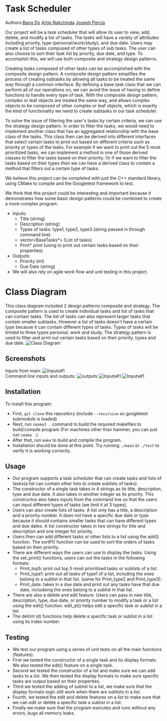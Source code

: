 # Task Scheduler

 Authors:[Bang Do](https://github.com/FireFly0000) [Artip Nakchinda](https://github.com/TheMarkVI) [Joseph Percia](https://github.com/joeypercia)
 
 Our project will be a task scheduler that will allow its user to view, add, delete, and modify a list of tasks. The tasks will have a variety of attributes including priority, type (personal/work/study), and due date. Users may create a list of tasks composed of other types of sub tasks. The user can also choose to sort their task list by priority, due date, and type. To accomplish this, we will use both composite and strategy design patterns.
 
 Creating tasks composed of other tasks can be accomplished with the composite design pattern. A composite design pattern simplifies the process of creating subtasks by allowing all tasks to be treated the same way through a common interface. By defining a base task class that we can perform all of our operations on, we can avoid the issue of having to define functions to handle every type of task. With the composite design pattern, complex or leaf objects are treated the same way, and allows complex objects to be composed of other complex or leaf objects, which is exactly the kind of functionality we need to create subtasks in our task scheduler.
 
  To solve the issue of filtering the user's tasks by certain criteria, we can use the strategy design pattern. In order to filter the tasks, we would need to implement another class that has an aggregated relationship with the base class of the tasks. This class then can be derived into different interfaces that select certain tasks to print out based on different criteria such as priority or types of the tasks. For example if we want to print out the 5 most prioritized tasks, we can implement a method in one of those derived classes to filter the tasks based on their priority. Or if we want to filter the tasks based on their types then we can have a derived class to contain a method that filters out a certain type of tasks.   
  
  We believe this project can be completed with just the C++ standard library, using CMake to compile and the Googletest framework to test.
  
  We think that this project could be interesting and important because it demonstrates how some basic design patterns could be combined to create a more complex program.
  
 - Inputs:
   * Title (string)
   * Description (string)
   * Types of tasks: type1, type2, type3 (string passed in through command line)
   * vector<BaseTasks*> (List of tasks)
   * Print* print (using to print out certain tasks based on their properties)
 - Outputs:
   * Priority (int)
   * Due Date (string) 
 - We will also rely on agile work flow and unit testing in this project.
  
# Class Diagram
This class diagram included 2 design patterns composite and strategy. The composite pattern is used to create individual tasks and list of tasks that can contain tasks. The list of tasks can also represent larger tasks that contain smaller subtasks. However a list of tasks doesn't have a certain type because it can contain different types of tasks. Types of tasks will be limited to three types personal, work and study. The strategy pattern is used to filter and print out certain tasks based on their priority, types and due date. 
![Class Diagram](https://github.com/cs100/final-project-bdo023_jperc004_anakc001/blob/master/images/Project%20Class%20diagram.png)
 
 ## Screenshots
 Inputs from main:
 ![Inputs#1](https://github.com/cs100/final-project-bdo023_jperc004_anakc001/blob/master/images/inputs.PNG) <br />
 Command line inputs and outputs:
 ![outputs](https://github.com/cs100/final-project-bdo023_jperc004_anakc001/blob/master/images/inputs%232.PNG) 
 ![Inputs#1](https://github.com/cs100/final-project-bdo023_jperc004_anakc001/blob/master/images/inputs%233.PNG)
 ![Inputs#1](https://github.com/cs100/final-project-bdo023_jperc004_anakc001/blob/master/images/inputs%234.PNG)
 
 ## Installation
 To install this program:
 - First, `git clone` this repository (include `--recursive` so googletest submodule is loaded)
 - Next, run `cmake3 .` command to build the required makefiles to build/compile program (For machines other than hammer, you can just run `cmake .`) 
 - After that, run `make` to build and compile the program.
 - Installation should be done at this point. Try running `./main` or `./test` to verify it is working correctly.
 
 ## Usage
 - Our program supports a task scheduler that can create tasks and lists of tasks(a list can contain other lists to create sublists of tasks).
 - The constructor of a single task takes in 4 strings as its title, description, type and due date. It also takes in another integer as its priority. This constructos also takes inputs from the command line so that the users can input different types of tasks (we limit it at 3 types).
 - Users can also create lists of tasks. A list only has a title, a description and a priority number. It does not have a specific due date or type because it should contains smaller tasks that can have different types and due dates. A list constructor takes in two strings for title and description and one integer for priority.
 - Users then can add different tasks or other lists to a list using the add() function. The sortP() function can be used to sort the orders of tasks based on their priority.
 - There are different ways the users can use to display the tasks. Using the set_print() functions, users can out the tasks in the following formats:
   * Print_top5: print out top 5 most prioritized tasks or sublists of a list. 
   * Print_type1: print out all tasks of type1 of a list, including the ones belong to a sublist in that list. (same for Print_type2 and Print_type3).
   * Print_date: takes in a due date and print out any tasks have that due date, includeing the ones belong to a sublist in that list.
 - There are also a delete and edit feature. Users can pass in new title, description, type, due date, or priority number to modify a task or a list using the edit() function. edit_at() helps edit a specific task or sublist in a list.
 - The del(int id) functions help delete a specific task or sublist in a list using its index number.     
 ## Testing
 - We test our program using a series of unit tests on all the main functions (features).
 - First we tested the constructor of a single task and its display formats. We also tested the edit() feature on a single task.
 - Second we tested the constructor of a list and make sure we can add tasks to a list. We then tested the display formats to make sure specific tasks are output based on their properties. 
 - Third we tested the adding of sublist to a list, we make sure that the display formats logic still work when there are sublists in a list.
 - Fourth, we tested the edit and delete features on a list to make sure that we can edit or delete a specific task a sublist in a list.
 - Finally we make sure that the program executes and runs without any errors, bugs all memory leaks.  
 
